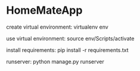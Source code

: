 # HomeMateApp

create virtual environment: virtualenv env

use virtual environment: source env/Scripts/activate

install requirements: pip install -r requirements.txt

runserver: python manage.py runserver
